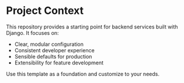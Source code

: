 # Project Context

This repository provides a starting point for backend services built with Django. It focuses on:

- Clear, modular configuration
- Consistent developer experience
- Sensible defaults for production
- Extensibility for feature development

Use this template as a foundation and customize to your needs.
